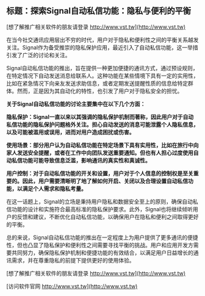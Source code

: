 ## **标题：探索Signal自动私信功能：隐私与便利的平衡**

[想了解推广相关软件的朋友请登录 http://www.vst.tw](http://www.vst.tw)

在当今社交通讯应用层出不穷的时代，用户对于隐私和便利性之间的平衡关系越发关注。Signal作为备受推崇的隐私保护应用，最近引入了自动私信功能，这一举措引发了广泛的讨论和关注。

Signal自动私信功能的推出，旨在提供一种更加便捷的通讯方式，通过预设规则，在特定情况下自动发送消息给联系人。这种功能在某些情境下具有一定的实用性，比如在紧急情况下向亲友发送求助信息，或者定期发送提醒性质的信息给特定群体。然而，正是因为其自动化的特性，也引发了用户对于隐私安全的担忧。

**关于Signal自动私信功能的讨论主要集中在以下几个方面：**

**隐私保护：Signal一直以来以其强调的隐私保护机制而著称，因此用户对于自动私信功能的隐私保护问题格外关注。担心自动发送的消息可能泄露个人隐私信息，以及可能被滥用或误用，进而对用户造成困扰或伤害。**

**使用场景：部分用户认为自动私信功能在特定场景下具有实用性，比如在旅行中向家人发送安全提醒，或者在工作中向团队发送重要通知。但也有人担心过度使用自动私信功能可能导致信息泛滥，影响通讯的真实性和真诚性。**

**用户控制：对于自动私信功能的开关和设置，用户对于个人信息的控制权是至关重要的。因此，用户需要清晰明了地了解如何开启、关闭以及合理设置自动私信功能，以满足个人需求和隐私考量。**

在这一话题上，Signal的立场是秉持用户隐私和数据安全至上的原则，确保自动私信功能的设计和实施符合最高标准的隐私保护要求。此外，Signal也将继续倾听用户的反馈和建议，不断优化自动私信功能，以确保用户在隐私和便利之间取得更好的平衡。

总的来说，Signal自动私信功能的推出在一定程度上为用户提供了更多通讯的便捷性，但也凸显了隐私保护和便利性之间需要寻找平衡的挑战。用户和应用开发方需要共同努力，确保隐私保护机制和便捷功能的有效结合，以满足用户日益增长的通讯需求，并在尊重隐私的前提下提供更好的使用体验。

[想了解推广相关软件的朋友请登录 http://www.vst.tw](http://www.vst.tw)


[访问软件官网 http://www.vst.tw](http://www.vst.tw)
